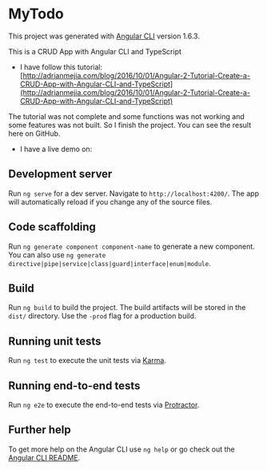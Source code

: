 # MyTodo

This project was generated with [Angular CLI](https://github.com/angular/angular-cli) version 1.6.3.

This is a CRUD App with Angular CLI and TypeScript

- I have follow this tutorial: [http://adrianmejia.com/blog/2016/10/01/Angular-2-Tutorial-Create-a-CRUD-App-with-Angular-CLI-and-TypeScript](http://adrianmejia.com/blog/2016/10/01/Angular-2-Tutorial-Create-a-CRUD-App-with-Angular-CLI-and-TypeScript) 

The tutorial was not complete and some functions was not working and some features was not built. So I finish the project. You can see the result here on GitHub.

- I have a live demo on:   

## Development server

Run `ng serve` for a dev server. Navigate to `http://localhost:4200/`. The app will automatically reload if you change any of the source files.

## Code scaffolding

Run `ng generate component component-name` to generate a new component. You can also use `ng generate directive|pipe|service|class|guard|interface|enum|module`.

## Build

Run `ng build` to build the project. The build artifacts will be stored in the `dist/` directory. Use the `-prod` flag for a production build.

## Running unit tests

Run `ng test` to execute the unit tests via [Karma](https://karma-runner.github.io).

## Running end-to-end tests

Run `ng e2e` to execute the end-to-end tests via [Protractor](http://www.protractortest.org/).

## Further help

To get more help on the Angular CLI use `ng help` or go check out the [Angular CLI README](https://github.com/angular/angular-cli/blob/master/README.md).
